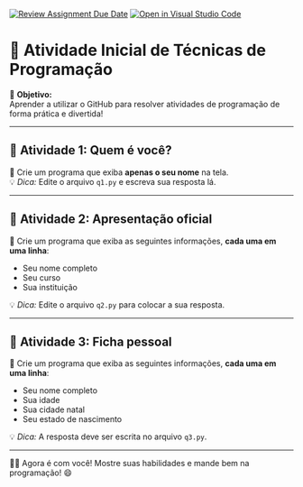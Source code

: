 [![Review Assignment Due Date](https://classroom.github.com/assets/deadline-readme-button-22041afd0340ce965d47ae6ef1cefeee28c7c493a6346c4f15d667ab976d596c.svg)](https://classroom.github.com/a/tWLkEBJN)
[![Open in Visual Studio Code](https://classroom.github.com/assets/open-in-vscode-2e0aaae1b6195c2367325f4f02e2d04e9abb55f0b24a779b69b11b9e10269abc.svg)](https://classroom.github.com/online_ide?assignment_repo_id=19087013&assignment_repo_type=AssignmentRepo)
# 🚀 Atividade Inicial de Técnicas de Programação

🎯 **Objetivo:**  
Aprender a utilizar o GitHub para resolver atividades de programação de forma prática e divertida!

---

## 🧠 Atividade 1: Quem é você?

📌 Crie um programa que exiba **apenas o seu nome** na tela.  
💡 *Dica:* Edite o arquivo `q1.py` e escreva sua resposta lá.

---

## 🧠 Atividade 2: Apresentação oficial

📌 Crie um programa que exiba as seguintes informações, **cada uma em uma linha**:
- Seu nome completo
- Seu curso
- Sua instituição

💡 *Dica:* Edite o arquivo `q2.py` para colocar a sua resposta.

---

## 🧠 Atividade 3: Ficha pessoal

📌 Crie um programa que exiba as seguintes informações, **cada uma em uma linha**:
- Seu nome completo
- Sua idade
- Sua cidade natal
- Seu estado de nascimento

💡 *Dica:* A resposta deve ser escrita no arquivo `q3.py`.

---

👩‍💻 Agora é com você! Mostre suas habilidades e mande bem na programação! 😄
